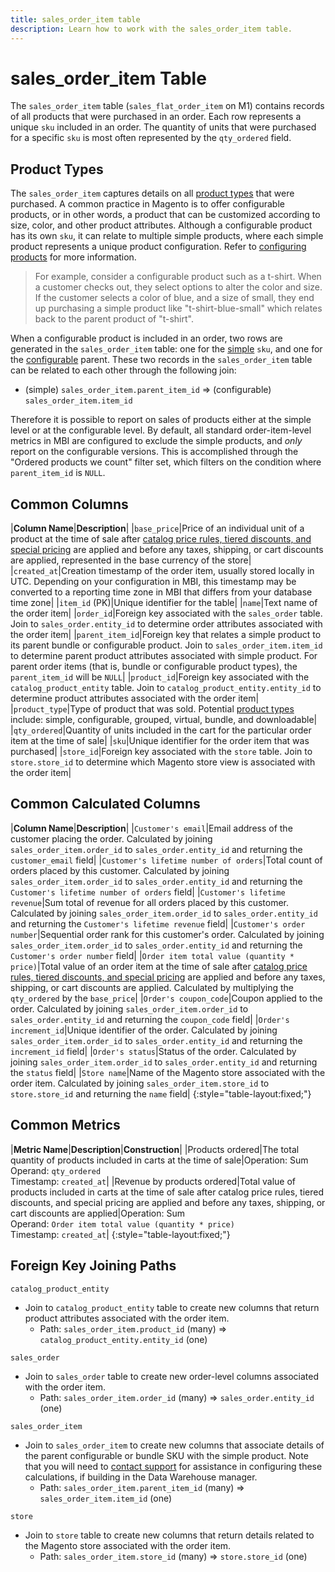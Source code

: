 ```yaml
---
title: sales_order_item table
description: Learn how to work with the sales_order_item table.
---
```

# sales_order_item Table

The `sales_order_item` table (`sales_flat_order_item` on M1) contains records of all products that were purchased in an order. Each row represents a unique `sku` included in an order. The quantity of units that were purchased for a specific `sku` is most often represented by the `qty_ordered` field.

## Product Types

The `sales_order_item` captures details on all [product types](https://docs.magento.com/m2/ce/user_guide/catalog/product-types.html) that were purchased. A common practice in Magento is to offer configurable products, or in other words, a product that can be customized according to size, color, and other product attributes. Although a configurable product has its own `sku`, it can relate to multiple simple products, where each simple product represents a unique product configuration. Refer to [configuring products](https://devdocs.magento.com/guides/v2.3/rest/tutorials/configurable-product/config-product-intro.html) for more information.

> For example, consider a configurable product such as a t-shirt. When a customer checks out, they select options to alter the color and size. If the customer selects a color of blue, and a size of small, they end up purchasing a simple product like "t-shirt-blue-small" which relates back to the parent product of "t-shirt".

When a configurable product is included in an order, two rows are generated in the `sales_order_item` table: one for the [simple](https://docs.magento.com/m2/ce/user_guide/catalog/product-create-simple.html) `sku`, and one for the [configurable](https://docs.magento.com/m2/ce/user_guide/catalog/product-create-configurable.html) parent. These two records in the `sales_order_item` table can be related to each other through the following join:

*  (simple) `sales_order_item.parent_item_id` => (configurable) `sales_order_item.item_id`

Therefore it is possible to report on sales of products either at the simple level or at the configurable level. By default, all standard order-item-level metrics in MBI are configured to exclude the simple products, and *only* report on the configurable versions. This is accomplished through the "Ordered products we count" filter set, which filters on the condition where `parent_item_id` is `NULL`.

## Common Columns

|**Column Name**|**Description**|
|`base_price`|Price of an individual unit of a product at the time of sale after [catalog price rules, tiered discounts, and special pricing](https://docs.magento.com/m2/ce/user_guide/catalog/pricing-advanced.html) are applied and before any taxes, shipping, or cart discounts are applied, represented in the base currency of the store|
|`created_at`|Creation timestamp of the order item, usually stored locally in UTC. Depending on your configuration in MBI, this timestamp may be converted to a reporting time zone in MBI that differs from your database time zone|
|`item_id` (PK)|Unique identifier for the table|
|`name`|Text name of the order item|
|`order_id`|Foreign key associated with the `sales_order` table. Join to `sales_order.entity_id` to determine order attributes associated with the order item|
|`parent_item_id`|Foreign key that relates a simple product to its parent bundle or configurable product. Join to `sales_order_item.item_id` to determine parent product attributes associated with simple product. For parent order items (that is, bundle or configurable product types), the `parent_item_id` will be `NULL`|
|`product_id`|Foreign key associated with the `catalog_product_entity` table. Join to `catalog_product_entity.entity_id` to determine product attributes associated with the order item|
|`product_type`|Type of product that was sold. Potential [product types](https://docs.magento.com/m2/ce/user_guide/catalog/product-types.html) include: simple, configurable, grouped, virtual, bundle, and downloadable|
|`qty_ordered`|Quantity of units included in the cart for the particular order item at the time of sale|
|`sku`|Unique identifier for the order item that was purchased|
|`store_id`|Foreign key associated with the `store` table. Join to `store.store_id` to determine which Magento store view is associated with the order item|

## Common Calculated Columns

|**Column Name**|**Description**|
|`Customer's email`|Email address of the customer placing the order. Calculated by joining `sales_order_item.order_id` to `sales_order.entity_id` and returning the `customer_email` field|
|`Customer's lifetime number of orders`|Total count of orders placed by this customer. Calculated by joining `sales_order_item.order_id` to `sales_order.entity_id` and returning the `Customer's lifetime number of orders` field|
|`Customer's lifetime revenue`|Sum total of revenue for all orders placed by this customer. Calculated by joining `sales_order_item.order_id` to `sales_order.entity_id` and returning the `Customer's lifetime revenue` field|
|`Customer's order number`|Sequential order rank for this customer's order. Calculated by joining `sales_order_item.order_id` to `sales_order.entity_id` and returning the `Customer's order number` field|
|`Order item total value (quantity * price)`|Total value of an order item at the time of sale after [catalog price rules, tiered discounts, and special pricing](https://docs.magento.com/m2/ce/user_guide/catalog/pricing-advanced.html) are applied and before any taxes, shipping, or cart discounts are applied. Calculated by multiplying the `qty_ordered` by the `base_price`|
|`Order's coupon_code`|Coupon applied to the order. Calculated by joining `sales_order_item.order_id` to `sales_order.entity_id` and returning the `coupon_code` field|
|`Order's increment_id`|Unique identifier of the order. Calculated by joining `sales_order_item.order_id` to `sales_order.entity_id` and returning the `increment_id` field|
|`Order's status`|Status of the order. Calculated by joining `sales_order_item.order_id` to `sales_order.entity_id` and returning the `status` field|
|`Store name`|Name of the Magento store associated with the order item. Calculated by joining `sales_order_item.store_id` to `store.store_id` and returning the `name` field|
{:style="table-layout:fixed;"}

## Common Metrics

|**Metric Name**|**Description**|**Construction**|
|Products ordered|The total quantity of products included in carts at the time of sale|Operation: Sum<br>Operand: `qty_ordered`<br>Timestamp: `created_at`|
|Revenue by products ordered|Total value of products included in carts at the time of sale after catalog price rules, tiered discounts, and special pricing are applied and before any taxes, shipping, or cart discounts are applied|Operation: Sum<br>Operand: `Order item total value (quantity * price)`<br>Timestamp: `created_at`|
{:style="table-layout:fixed;"}

## Foreign Key Joining Paths

`catalog_product_entity`

*  Join to `catalog_product_entity` table to create new columns that return product attributes associated with the order item.
   *  Path: `sales_order_item.product_id` (many) => `catalog_product_entity.entity_id` (one)

`sales_order`

*  Join to `sales_order` table to create new order-level columns associated with the order item.
   *  Path: `sales_order_item.order_id` (many) => `sales_order.entity_id` (one)

`sales_order_item`

*  Join to `sales_order_item` to create new columns that associate details of the parent configurable or bundle SKU with the simple product. Note that you will need to [contact support](https://support.magento.com/hc/en-us/articles/360019088251) for assistance in configuring these calculations, if building in the Data Warehouse manager.
   *  Path: `sales_order_item.parent_item_id` (many) => `sales_order_item.item_id` (one)

`store`

*  Join to `store` table to create new columns that return details related to the Magento store associated with the order item.
   *  Path: `sales_order_item.store_id` (many) => `store.store_id` (one)

